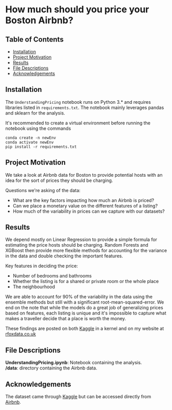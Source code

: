 # How much should you price your Boston Airbnb?

## Table of Contents

- [Installation](#installation)
- [Project Motivation](#project-motivation)
- [Results](#results)
- [File Descriptions](#file-descriptions)
- [Acknowledgements](#acknowledgements)

## Installation

The `UnderstandingPricing` notebook runs on Python 3.\* and requires libraries listed in `requirements.txt`. The notebook mainly leverages pandas and sklearn for the analysis.

It's recommended to create a virtual environment before running the notebook using the commands

```
conda create -n newEnv
conda activate newEnv
pip install -r requirements.txt
```

## Project Motivation

We take a look at Airbnb data for Boston to provide potential hosts with an idea for the sort of prices they should be charging.

Questions we're asking of the data:

- What are the key factors impacting how much an Airbnb is priced?
- Can we place a monetary value on the different features of a listing?
- How much of the variability in prices can we capture with our datasets?

## Results

We depend mostly on Linear Regression to provide a simple formula for estimating the price hosts should be charging. Random Forests and XGBoost then provide more flexible methods for accounting for the variance in the data and double checking the important features.

Key features in deciding the price:

- Number of bedrooms and bathrooms
- Whether the listing is for a shared or private room or the whole place
- The neighbourhood

We are able to account for 90% of the variability in the data using the ensemble methods but still with a significant root-mean-squared-error. We end on the note that while the models do a great job of generalizing prices based on features, each listing is unique and it's impossible to capture what makes a traveller decide that a place is worth the money.

These findings are posted on both [Kaggle](https://www.kaggle.com/ryanfox212/how-much-should-you-price-your-boston-airbnb) in a kernel and on my website at [rfoxdata.co.uk](https://rfoxdata.co.uk/general/python/2020/12/22/what-price-to-charge-for-your-airbnb.html)

## File Descriptions

**UnderstandingPricing.ipynb**: Notebook containing the analysis.<br>
**/data**: directory containing the Airbnb data.

## Acknowledgements

The dataset came through [Kaggle](https://www.kaggle.com/ryanfox212/how-much-should-you-price-your-boston-airbnb) but can be accessed directly from [Airbnb](http://insideairbnb.com/get-the-data.html).
